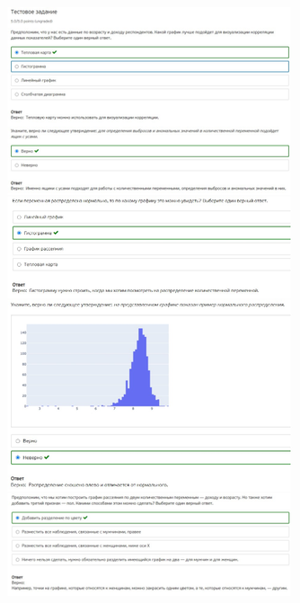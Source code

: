 ![](./Screenshot%202022-03-08%20180458.jpg)
![](./Screenshot%202022-03-08%20180534.jpg)
![](./Screenshot%202022-03-08%20180551.jpg)
![](./Screenshot%202022-03-08%20180608.jpg)